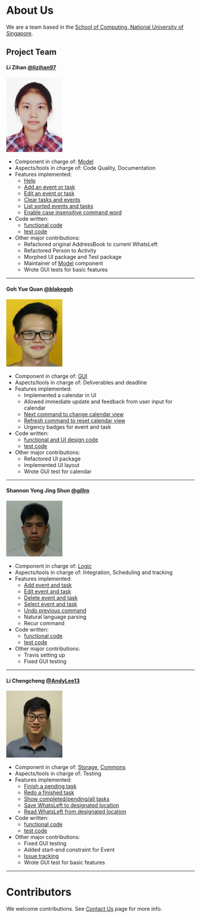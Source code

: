 # About Us

We are a team based in the [School of Computing, National University of Singapore](http://www.comp.nus.edu.sg).

## Project Team

#### Li Zihan [@lizihan97](https://github.com/lizihan97) <br>
<img src="images/lizihan97.png" width="150"><br>
* Component in charge of: [Model](https://github.com/CS2103JAN2017-W10-B4/main/blob/master/docs/DeveloperGuide.md#24-model-component)<br>
* Aspects/tools in charge of: Code Quality, Documentation<br>
* Features implemented:<br>
  * [Help](https://github.com/CS2103JAN2017-W10-B4/main/blob/master/docs/UserGuide.md#21-viewing-help--help)
  * [Add an event or task](https://github.com/CS2103JAN2017-W10-B4/main/blob/master/docs/UserGuide.md#22-adding-an-eventtask--add)
  * [Edit an event or task](https://github.com/CS2103JAN2017-W10-B4/main/blob/master/docs/UserGuide.md#24-editing-an-eventtask--edit)
  * [Clear tasks and events](https://github.com/CS2103JAN2017-W10-B4/main/blob/master/docs/UserGuide.md#28-clearing-all-entries--clear)
  * [List sorted events and tasks](https://github.com/CS2103JAN2017-W10-B4/main/blob/master/docs/UserGuide.md#23-listing-all-eventstasks--list)
  * [Enable case insensitive command word](https://github.com/CS2103JAN2017-W10-B4/main/commit/93538bdf41dcb71b74833f05dd47d528f20e14d9)
* Code written:
  * [functional code](https://github.com/CS2103JAN2017-W10-B4/main/blob/master/collated/main/A0148038A.md#a0148038a)
  * [test code](https://github.com/CS2103JAN2017-W10-B4/main/blob/master/collated/test/A0148038A.md#a0148038a)
* Other major contributions:
  * Refactored original AddressBook to current WhatsLeft
  * Refactored Person to Activity
  * Morphed UI package and Test package
  * Maintainer of [Model](https://github.com/CS2103JAN2017-W10-B4/main/blob/master/docs/DeveloperGuide.md#24-model-component) component
  * Wrote GUI tests for basic features

-----

#### Goh Yue Quan [@blakegoh](http://github.com/blakegoh)
<img src="images/blakegoh.png" width="150"><br>
* Component in charge of: [GUI](https://github.com/CS2103JAN2017-W10-B4/main/blob/master/docs/DeveloperGuide.md#22-ui-component)<br>
* Aspects/tools in charge of: Deliverables and deadline<br>
* Features implemented:<br>
  * Implemented a calendar in UI
  * Allowed immediate update and feedback from user input for calendar
  * [Next command to change calendar view](https://github.com/CS2103JAN2017-W10-B4/main/blob/master/docs/UserGuide.md#213-changing-calendar-week-next)
  * [Refresh command to reset calendar view](https://github.com/CS2103JAN2017-W10-B4/main/blob/master/docs/UserGuide.md#214-refreshing-the-calendar-refresh)
  * Urgency badges for event and task
* Code written:
  * [functional and UI design code](https://github.com/CS2103JAN2017-W10-B4/main/blob/master/collated/main/A0124377A.md)
  * [test code](https://github.com/CS2103JAN2017-W10-B4/main/blob/master/collated/test/A0124377A.md)
* Other major contributions:
  * Refactored UI package
  * Implemented UI layout
  * Wrote GUI test for calendar


-----

#### Shannon Yong Jing Shun [@gillro](http://github.com/gillro)
<img src="images/gillro.png" width="150"><br>
* Component in charge of: [Logic](https://github.com/CS2103JAN2017-W10-B4/main/blob/master/docs/DeveloperGuide.md#23-logic-component)<br>
* Aspects/tools in charge of: Integration, Scheduling and tracking<br>
* Features implemented:<br>
  * [Add event and task](https://github.com/CS2103JAN2017-W10-B4/main/blob/master/docs/UserGuide.md#22-adding-an-eventtask--add)
  * [Edit event and task](https://github.com/CS2103JAN2017-W10-B4/main/blob/master/docs/UserGuide.md#24-editing-an-eventtask--edit)
  * [Delete event and task](https://github.com/CS2103JAN2017-W10-B4/main/blob/master/docs/UserGuide.md#27-deleting-an-eventtask--delete)
  * [Select event and task](https://github.com/CS2103JAN2017-W10-B4/main/blob/master/docs/UserGuide.md#26-selecting-an-eventtask--select)
  * [Undo previous command](https://github.com/CS2103JAN2017-W10-B4/main/blob/master/docs/UserGuide.md#211-undoing-the-latest-command--undo)
  * Natural language parsing
  * Recur command
* Code written:
  * [functional code](https://github.com/CS2103JAN2017-W10-B4/main/blob/master/collated/main/A0110491U.md)
  * [test code](https://github.com/CS2103JAN2017-W10-B4/main/blob/master/collated/test/A0110491U.md)
* Other major contributions:
  * Travis setting up
  * Fixed GUI testing

-----

#### Li Chengcheng [@AndyLee13](http://github.com/AndyLee13)
<img src="images/AndyLee13.png" width="150"><br>
* Component in charge of: [Storage](https://github.com/CS2103JAN2017-W10-B4/main/blob/master/docs/DeveloperGuide.md#25-storage-component), [Commons](https://github.com/CS2103JAN2017-W10-B4/main/blob/master/docs/DeveloperGuide.md#26-common-classes)<br>
* Aspects/tools in charge of: Testing<br>
* Features implemented:<br>
  * [Finish a pending task](https://github.com/CS2103JAN2017-W10-B4/main/blob/master/docs/UserGuide.md#291-finishing-a-task)
  * [Redo a finished task](https://github.com/CS2103JAN2017-W10-B4/main/blob/master/docs/UserGuide.md#292-redoing-a-completed-task-redo)
  * [Show completed/pending/all tasks](https://github.com/CS2103JAN2017-W10-B4/main/blob/master/docs/UserGuide.md#210-task-display-preference-show)
  * [Save WhatsLeft to designated location](https://github.com/CS2103JAN2017-W10-B4/main/blob/master/docs/UserGuide.md#2121-save-whatsleft-to-new-location-save)
  * [Read WhatsLeft from designated location](https://github.com/CS2103JAN2017-W10-B4/main/blob/master/docs/UserGuide.md#2122-read-whatsleft-from-new-location)
* Code written:
  * [functional code](https://github.com/CS2103JAN2017-W10-B4/main/blob/master/collated/main/A0121668A.md#a0121668a)
  * [test code](https://github.com/CS2103JAN2017-W10-B4/main/blob/master/collated/test/A0121668A.md#a0121668a)
* Other major contributions:
  * Fixed GUI testing
  * Added start-end constraint for Event
  * [Issue tracking](https://github.com/CS2103JAN2017-W10-B4/main/issues?q=is%3Aissue+is%3Aclosed)
  * Wrote GUI test for basic features

 -----

# Contributors

We welcome contributions. See [Contact Us](ContactUs.md) page for more info.
